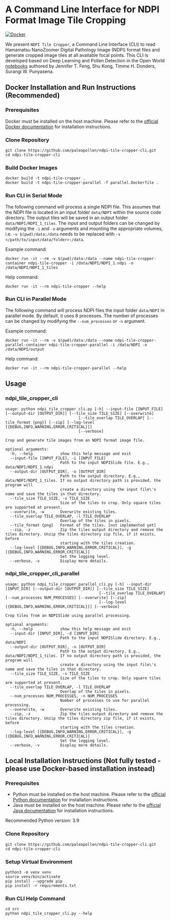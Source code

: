 # A Command Line Interface for NDPI Format Image Tile Cropping

[![Docker](https://github.com/paleopollen/ndpi-tile-cropper-cli/actions/workflows/docker-publish.yml/badge.svg)](https://github.com/paleopollen/ndpi-tile-cropper-cli/actions/workflows/docker-publish.yml)

We present `NDPI Tile Cropper`, a Command Line Interface (CLI) to read Hamamatsu NanoZoomer Digital Pathology Image
(NDPI) format files and generate cropped image tiles at all available focal points. This CLI is developed based on
Deep Learning and Pollen Detection in the Open
World [notebooks](https://github.com/fengzard/open_world_pollen_detection) authored by
Jennifer T. Feng, Shu Kong, Timme H. Donders, Surangi W. Punyasena.

## Docker Installation and Run Instructions (Recommended)

### Prerequisites

Docker must be installed on the host machine. Please refer to
the [official Docker documentation](https://docs.docker.com/get-docker/) for installation instructions.

### Clone Repository

```shell
git clone https://github.com/paleopollen/ndpi-tile-cropper-cli.git
cd ndpi-tile-cropper-cli
```

### Build Docker Images

```shell
docker build -t ndpi-tile-cropper .
docker build -t ndpi-tile-cropper-parallel -f parallel.Dockerfile .
```

### Run CLI in Serial Mode

The following command will process a single NDPI file. This assumes that the NDPI file is located in an input folder
`data/NDPI` within the source code directory.
The output tiles will be saved in an output folder `data/NDPI/NDPI_1_tiles`. The input and output folders can be changed
by modifying the `-i` and `-o` arguments and mounting the appropriate volumes,
i.e. `-v $(pwd)/data:/data` needs to be replaced with `-v </path/to/input/data/folder>:/data`.

Example command:

```shell
docker run -it --rm -v $(pwd)/data:/data --name ndpi-tile-cropper-container ndpi-tile-cropper -i /data/NDPI/NDPI_1.ndpi -o /data/NDPI/NDPI_1_tiles
```

Help command:

```shell
docker run -it --rm ndpi-tile-cropper --help
```

### Run CLI in Parallel Mode

The following command will process NDPI files the input folder `data/NDPI` in parallel mode. By default, it uses 8
processes. The number of processes can be changed by modifying the `--num_processes` or `-n` argument.

Example command:

```shell
docker run -it --rm -v $(pwd)/data:/data --name ndpi-tile-cropper-parallel-container ndpi-tile-cropper-parallel -i /data/NDPI -o /data/NDPI/output
```

Help command:

```shell
docker run -it --rm ndpi-tile-cropper-parallel --help
```

## Usage

### ndpi_tile_cropper_cli

```shell
usage: python ndpi_tile_cropper_cli.py [-h] --input-file [INPUT_FILE] [--output-dir [OUTPUT_DIR]] [--tile_size TILE_SIZE] [--overwrite]
                                [--tile_overlap TILE_OVERLAP] [--tile_format {png}] [--zip] [--log-level [{DEBUG,INFO,WARNING,ERROR,CRITICAL}]]
                                [--verbose]

Crop and generate tile images from an NDPI format image file.

optional arguments:
  -h, --help            show this help message and exit
  --input-file [INPUT_FILE], -i [INPUT_FILE]
                        Path to the input NDPISlide file. E.g., data/NDPI/NDPI_1.ndpi
  --output-dir [OUTPUT_DIR], -o [OUTPUT_DIR]
                        Path to the output directory. E.g., data/NDPI/NDPI_1_tiles. If no output directory path is provided, the program will
                        create a directory using the input file\'s name and save the tiles in that directory.
  --tile_size TILE_SIZE, -s TILE_SIZE
                        Size of the tiles to crop. Only square tiles are supported at present.
  --overwrite, -w       Overwrite existing tiles.
  --tile_overlap TILE_OVERLAP, -l TILE_OVERLAP
                        Overlap of the tiles in pixels.
  --tile_format {png}   Format of the tiles. [not implemented yet]
  --zip, -z             Zip the tiles output directory and remove the tiles directory. Unzip the tiles directory zip file, if it exists, before
                        starting with the tiles creation.
  --log-level [{DEBUG,INFO,WARNING,ERROR,CRITICAL}], -g [{DEBUG,INFO,WARNING,ERROR,CRITICAL}]
                        Set the logging level.
  --verbose, -v         Display more details.
```

### ndpi_tile_cropper_cli_parallel

```shell
usage: python ndpi_tile_cropper_parallel_cli.py [-h] --input-dir [INPUT_DIR] [--output-dir [OUTPUT_DIR]] [--tile_size TILE_SIZE]
                                         [--tile_overlap TILE_OVERLAP] [--num_processes NUM_PROCESSES] [--overwrite] [--zip]
                                         [--log-level [{DEBUG,INFO,WARNING,ERROR,CRITICAL}]] [--verbose]

Crop tiles from an NDPISlide using parallel processing.

optional arguments:
  -h, --help            show this help message and exit
  --input-dir [INPUT_DIR], -d [INPUT_DIR]
                        Path to the input NDPISlide directory. E.g., data/NDPI
  --output-dir [OUTPUT_DIR], -o [OUTPUT_DIR]
                        Path to the output directory. E.g., data/NDPI/NDPI_1_tiles. If no output directory path is provided, the program will
                        create a directory using the input file\'s name and save the tiles in that directory.
  --tile_size TILE_SIZE, -s TILE_SIZE
                        Size of the tiles to crop. Only square tiles are supported at present.
  --tile_overlap TILE_OVERLAP, -l TILE_OVERLAP
                        Overlap of the tiles in pixels.
  --num_processes NUM_PROCESSES, -n NUM_PROCESSES
                        Number of processes to use for parallel processing.
  --overwrite, -w       Overwrite existing tiles.
  --zip, -z             Zip the tiles output directory and remove the tiles directory. Unzip the tiles directory zip file, if it exists, before
                        starting with the tiles creation.
  --log-level [{DEBUG,INFO,WARNING,ERROR,CRITICAL}], -g [{DEBUG,INFO,WARNING,ERROR,CRITICAL}]
                        Set the logging level.
  --verbose, -v         Display more details.
```

## Local Installation Instructions (Not fully tested - please use Docker-based installation instead)

### Prerequisites

- Python must be installed on the host machine. Please refer to
  the [official Python documentation](https://www.python.org/downloads/) for installation instructions.
- Java must be installed on the host machine. Please refer to
  the [official Java documentation](https://www.java.com/en/download/) for installation instructions.

Recommended Python version: 3.9

### Clone Repository

```shell
git clone https://github.com/paleopollen/ndpi-tile-cropper-cli.git
cd ndpi-tile-cropper-cli
```

### Setup Virtual Environment

```shell
python3 -m venv venv
source venv/bin/activate
pip install --upgrade pip
pip install -r requirements.txt
```

### Run CLI Help Command

```shell
cd src
python ndpi_tile_cropper_cli.py --help
```
